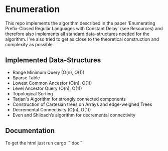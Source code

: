 # Enumeration
This repo implements the algorithm described in the paper 'Enumerating Prefix-Closed Regular Languages with Constant Delay' (see Resources) and therefore also implements all standard data-structures needed for the algorithm.
I've also tried to get as close to the theoretical construction and complexity as possible.

## Implemented  Data-Structures
- Range Minimum Query (O(n), O(1))
- Sparse Table
- Lowest Common Ancestor (O(n), O(1))
- Level Ancestor Query (O(n), O(1))
- Topological Sorting
- Tarjan's Algorithm for strongly connected components
- Construction of Cartesian trees on Arrays and edge-weighed Trees
- Decremental Connectivity (O(n), O(1))
- Even and Shiloach’s algorithm for decremental connectivity

## Documentation
To get the html just run cargo ´´´doc´´´